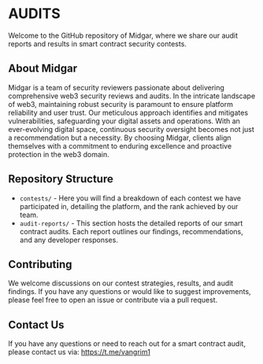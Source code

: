 # AUDITS

Welcome to the GitHub repository of Midgar, where we share our audit reports and results in smart contract security contests.

## About Midgar
Midgar is a team of security reviewers passionate about delivering comprehensive web3 security reviews and audits. In the intricate landscape of web3, maintaining robust security is paramount to ensure platform reliability and user trust. Our meticulous approach identifies and mitigates vulnerabilities, safeguarding your digital assets and operations. With an ever-evolving digital space, continuous security oversight becomes not just a recommendation but a necessity. By choosing Midgar, clients align themselves with a commitment to enduring excellence and proactive protection in the web3 domain.

## Repository Structure
- `contests/` - Here you will find a breakdown of each contest we have participated in, detailing the platform, and the rank achieved by our team.
- `audit-reports/` - This section hosts the detailed reports of our smart contract audits. Each report outlines our findings, recommendations, and any developer responses.

## Contributing
We welcome discussions on our contest strategies, results, and audit findings. If you have any questions or would like to suggest improvements, please feel free to open an issue or contribute via a pull request.

## Contact Us
If you have any questions or need to reach out for a smart contract audit, please contact us via: https://t.me/vangrim1